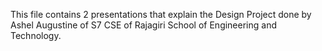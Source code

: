 This file contains 2 presentations that explain the Design Project done by Ashel Augustine of S7 CSE of Rajagiri School of Engineering and Technology.
